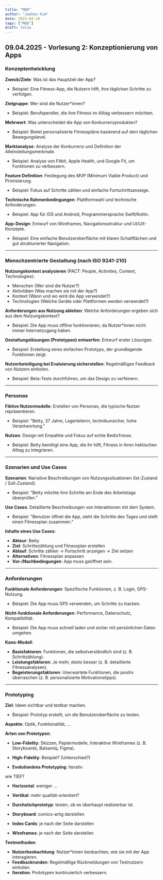 ```yaml
---
title: "MAD"
author: "Jaehan Kim"
date: 2025-04-10
tags: ["MAD"]
draft: false
---
```



09.04.2025 - Vorlesung 2: Konzeptionierung von Apps
-------------

### Konzeptentwicklung

**Zweck/Ziele**: Was ist das Hauptziel der App?  
- Beispiel: Eine Fitness-App, die Nutzern hilft, ihre täglichen Schritte zu verfolgen.

**Zielgruppe**: Wer sind die Nutzer*innen?  
- Beispiel: Berufspendler, die ihre Fitness im Alltag verbessern möchten.

**Mehrwert**: Was unterscheidet die App von Konkurrenzprodukten?  
- Beispiel: Bietet personalisierte Fitnesspläne basierend auf dem täglichen Bewegungslevel.

**Marktanalyse**: Analyse der Konkurrenz und Definition der Alleinstellungsmerkmale.  
- Beispiel: Analyse von Fitbit, Apple Health, und Google Fit, um Funktionen zu verbessern.

**Feature Definition**: Festlegung des MVP (Minimum Viable Product) und Priorisierung.  
- Beispiel: Fokus auf Schritte zählen und einfache Fortschrittsanzeige.

**Technische Rahmenbedingungen**: Plattformwahl und technische Anforderungen.  
- Beispiel: App für iOS und Android, Programmiersprache Swift/Kotlin.

**App-Design**: Entwurf von Wireframes, Navigationsstruktur und UI/UX-Konzepte.  
- Beispiel: Eine einfache Benutzeroberfläche mit klaren Schaltflächen und gut strukturierter Navigation.

---

### Menschzentrierte Gestaltung (nach ISO 9241-210)

**Nutzungskontext analysieren** (PACT: People, Activities, Context, Technologies):  
- Menschen (Wer sind die Nutzer?)  
- Aktivitäten (Was machen sie mit der App?)  
- Kontext (Wann und wo wird die App verwendet?)  
- Technologien (Welche Geräte oder Plattformen werden verwendet?)

**Anforderungen aus Nutzung ableiten**: Welche Anforderungen ergeben sich aus dem Nutzungskontext?  
- Beispiel: Die App muss offline funktionieren, da Nutzer*innen nicht immer Internetzugang haben.

**Gestaltungslösungen (Prototypen) entwerfen**: Entwurf erster Lösungen.  
- Beispiel: Erstellung eines einfachen Prototyps, der grundlegende Funktionen zeigt.

**Nutzerbeteiligung bei Evaluierung sicherstellen**: Regelmäßiges Feedback von Nutzern einholen.  
- Beispiel: Beta-Tests durchführen, um das Design zu verfeinern.

---

### Personas

**Fiktive Nutzermodelle**: Erstellen von Personas, die typische Nutzer repräsentieren.  
- Beispiel: "Betty, 37 Jahre, Lagerleiterin, technikunsicher, hohe Verantwortung."

**Nutzen**: Design mit Empathie und Fokus auf echte Bedürfnisse.  
- Beispiel: Betty benötigt eine App, die ihr hilft, Fitness in ihren hektischen Alltag zu integrieren.

---

### Szenarien und Use Cases

**Szenarien**: Narrative Beschreibungen von Nutzungssituationen (Ist-Zustand / Soll-Zustand).  
- Beispiel: "Betty möchte ihre Schritte am Ende des Arbeitstags überprüfen."

**Use Cases**: Detaillierte Beschreibungen von Interaktionen mit dem System.  
- Beispiel: "Benutzer öffnet die App, sieht die Schritte des Tages und stellt einen Fitnessplan zusammen."

**Inhalte eines Use Cases**:
- **Akteur**: Betty
- **Ziel**: Schrittezählung und Fitnessplan erstellen
- **Ablauf**: Schritte zählen → Fortschritt anzeigen → Ziel setzen
- **Alternativen**: Fitnessplan anpassen
- **Vor-/Nachbedingungen**: App muss geöffnet sein.

---

### Anforderungen

**Funktionale Anforderungen**: Spezifische Funktionen, z. B. Login, GPS-Nutzung.  
- Beispiel: Die App muss GPS verwenden, um Schritte zu tracken.

**Nicht-funktionale Anforderungen**: Performance, Datenschutz, Kompatibilität.  
- Beispiel: Die App muss schnell laden und sicher mit persönlichen Daten umgehen.

**Kano-Modell**:
- **Basisfaktoren**: Funktionen, die selbstverständlich sind (z. B. Schrittzählung).
- **Leistungsfaktoren**: Je mehr, desto besser (z. B. detaillierte Fitnessanalysen).
- **Begeisterungsfaktoren**: Unerwartete Funktionen, die positiv überraschen (z. B. personalisierte Motivationstipps).

---

### Prototyping

**Ziel**: Ideen sichtbar und testbar machen.  
- Beispiel: Prototyp erstellt, um die Benutzeroberfläche zu testen.

**Aspekte**: Optik, Funktionalität, ...  

**Arten von Prototypen**:
- **Low-Fidelity**: Skizzen, Papiermodelle, Interaktive Wireframes (z. B. Storyboards, Balsamiq, Figma).  
- **High-Fidelity**: Beispiel?
(Unterschied?)

- **Evolutionäres Prototyping**: Iterativ.   

wie TIEF?
- **Horizontal**: weniger ...
- **Vertikal**: mehr qualität-orientiert?

- **Durchstichprototyp**: testen, ob es überhaupt realisierbar ist.

- **Storyboard**: comics-artig darstellen 
- **Index Cards**: je nach der Seite darstellen
- **Wireframes**: je nach der Seite darstellen

**Testmethoden**:  
- **Nutzerbeobachtung**: Nutzer*innen beobachten, wie sie mit der App interagieren.
- **Feedbackrunden**: Regelmäßige Rückmeldungen von Testnutzern einholen.
- **Iteration**: Prototypen kontinuierlich verbessern.

